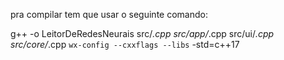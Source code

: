 pra compilar tem que usar o seguinte comando:

g++ -o LeitorDeRedesNeurais src/*.cpp src/app/*.cpp src/ui/*.cpp src/core/*.cpp `wx-config --cxxflags --libs` -std=c++17